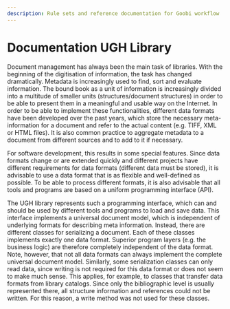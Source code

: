 ```yaml
---
description: Rule sets and reference documentation for Goobi workflow
---
```


# Documentation UGH Library

Document management has always been the main task of libraries. With the beginning of the digitisation of information, the task has changed dramatically. Metadata is increasingly used to find, sort and evaluate information. The bound book as a unit of information is increasingly divided into a multitude of smaller units \(structures/document structures\) in order to be able to present them in a meaningful and usable way on the Internet. In order to be able to implement these functionalities, different data formats have been developed over the past years, which store the necessary meta-information for a document and refer to the actual content \(e.g. TIFF, XML or HTML files\). It is also common practice to aggregate metadata to a document from different sources and to add to it if necessary.

For software development, this results in some special features. Since data formats change or are extended quickly and different projects have different requirements for data formats \(different data must be stored\), it is advisable to use a data format that is as flexible and well-defined as possible. To be able to process different formats, it is also advisable that all tools and programs are based on a uniform programming interface \(API\).

The UGH library represents such a programming interface, which can and should be used by different tools and programs to load and save data. This interface implements a universal document model, which is independent of underlying formats for describing meta information. Instead, there are different classes for serializing a document. Each of these classes implements exactly one data format. Superior program layers \(e.g. the business logic\) are therefore completely independent of the data format. Note, however, that not all data formats can always implement the complete universal document model. Similarly, some serialization classes can only read data, since writing is not required for this data format or does not seem to make much sense. This applies, for example, to classes that transfer data formats from library catalogs. Since only the bibliographic level is usually represented there, all structure information and references could not be written. For this reason, a write method was not used for these classes.

